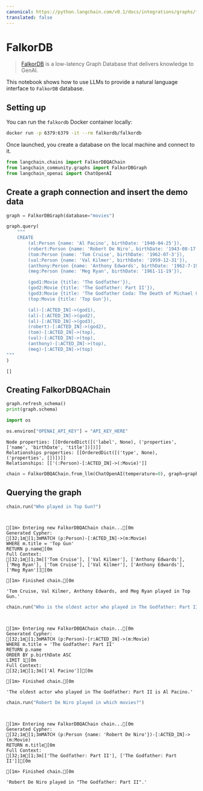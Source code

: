 ```yaml
---
canonical: https://python.langchain.com/v0.1/docs/integrations/graphs/falkordb
translated: false
---
```


# FalkorDB

>[FalkorDB](https://www.falkordb.com/) is a low-latency Graph Database that delivers knowledge to GenAI.

This notebook shows how to use LLMs to provide a natural language interface to `FalkorDB` database.

## Setting up

You can run the `falkordb` Docker container locally:

```bash
docker run -p 6379:6379 -it --rm falkordb/falkordb
```

Once launched, you create a database on the local machine and connect to it.

```python
from langchain.chains import FalkorDBQAChain
from langchain_community.graphs import FalkorDBGraph
from langchain_openai import ChatOpenAI
```

## Create a graph connection and insert the demo data

```python
graph = FalkorDBGraph(database="movies")
```

```python
graph.query(
    """
    CREATE
        (al:Person {name: 'Al Pacino', birthDate: '1940-04-25'}),
        (robert:Person {name: 'Robert De Niro', birthDate: '1943-08-17'}),
        (tom:Person {name: 'Tom Cruise', birthDate: '1962-07-3'}),
        (val:Person {name: 'Val Kilmer', birthDate: '1959-12-31'}),
        (anthony:Person {name: 'Anthony Edwards', birthDate: '1962-7-19'}),
        (meg:Person {name: 'Meg Ryan', birthDate: '1961-11-19'}),

        (god1:Movie {title: 'The Godfather'}),
        (god2:Movie {title: 'The Godfather: Part II'}),
        (god3:Movie {title: 'The Godfather Coda: The Death of Michael Corleone'}),
        (top:Movie {title: 'Top Gun'}),

        (al)-[:ACTED_IN]->(god1),
        (al)-[:ACTED_IN]->(god2),
        (al)-[:ACTED_IN]->(god3),
        (robert)-[:ACTED_IN]->(god2),
        (tom)-[:ACTED_IN]->(top),
        (val)-[:ACTED_IN]->(top),
        (anthony)-[:ACTED_IN]->(top),
        (meg)-[:ACTED_IN]->(top)
"""
)
```

```output
[]
```

## Creating FalkorDBQAChain

```python
graph.refresh_schema()
print(graph.schema)

import os

os.environ["OPENAI_API_KEY"] = "API_KEY_HERE"
```

```output
Node properties: [[OrderedDict([('label', None), ('properties', ['name', 'birthDate', 'title'])])]]
Relationships properties: [[OrderedDict([('type', None), ('properties', [])])]]
Relationships: [['(:Person)-[:ACTED_IN]->(:Movie)']]
```

```python
chain = FalkorDBQAChain.from_llm(ChatOpenAI(temperature=0), graph=graph, verbose=True)
```

## Querying the graph

```python
chain.run("Who played in Top Gun?")
```

```output


[1m> Entering new FalkorDBQAChain chain...[0m
Generated Cypher:
[32;1m[1;3mMATCH (p:Person)-[:ACTED_IN]->(m:Movie)
WHERE m.title = 'Top Gun'
RETURN p.name[0m
Full Context:
[32;1m[1;3m[['Tom Cruise'], ['Val Kilmer'], ['Anthony Edwards'], ['Meg Ryan'], ['Tom Cruise'], ['Val Kilmer'], ['Anthony Edwards'], ['Meg Ryan']][0m

[1m> Finished chain.[0m
```

```output
'Tom Cruise, Val Kilmer, Anthony Edwards, and Meg Ryan played in Top Gun.'
```

```python
chain.run("Who is the oldest actor who played in The Godfather: Part II?")
```

```output


[1m> Entering new FalkorDBQAChain chain...[0m
Generated Cypher:
[32;1m[1;3mMATCH (p:Person)-[r:ACTED_IN]->(m:Movie)
WHERE m.title = 'The Godfather: Part II'
RETURN p.name
ORDER BY p.birthDate ASC
LIMIT 1[0m
Full Context:
[32;1m[1;3m[['Al Pacino']][0m

[1m> Finished chain.[0m
```

```output
'The oldest actor who played in The Godfather: Part II is Al Pacino.'
```

```python
chain.run("Robert De Niro played in which movies?")
```

```output


[1m> Entering new FalkorDBQAChain chain...[0m
Generated Cypher:
[32;1m[1;3mMATCH (p:Person {name: 'Robert De Niro'})-[:ACTED_IN]->(m:Movie)
RETURN m.title[0m
Full Context:
[32;1m[1;3m[['The Godfather: Part II'], ['The Godfather: Part II']][0m

[1m> Finished chain.[0m
```

```output
'Robert De Niro played in "The Godfather: Part II".'
```